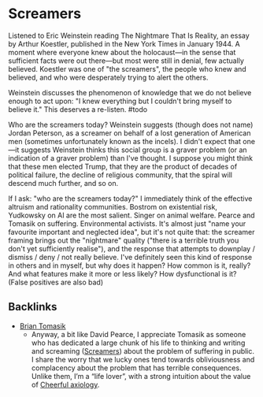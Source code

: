# Screamers
Listened to Eric Weinstein reading The Nightmare That Is Reality, an essay by Arthur Koestler, published in the New York Times in January 1944. A moment where everyone knew about the holocaust—in the sense that sufficient facts were out there—but most were still in denial, few actually believed. Koestler was one of "the screamers", the people who knew and believed, and who were desperately trying to alert the others. 

Weinstein discusses the phenomenon of knowledge that we do not believe enough to act upon: "I knew everything but I couldn't bring myself to believe it." This deserves a re-listen. #todo

Who are the screamers today? Weinstein suggests (though does not name) Jordan Peterson, as a screamer on behalf of a lost generation of American men (sometimes unfortunately known as the incels). I didn't expect that one—it suggests Weinstein thinks this social group is a graver problem (or an indication of a graver problem) than I've thought. I suppose you might think that these men elected Trump, that they are the product of decades of political failure, the decline of religious community, that the spiral will descend much further, and so on.

If I ask: "who are the screamers today?" I immediately think of the effective altruism and rationality communities. Bostrom on existential risk, Yudkowsky  on AI are the most salient. Singer on animal welfare. Pearce and Tomasik on suffering. Environmental activists. It's almost just "name your favourite important and neglected idea", but it's not quite that: the screamer framing brings out the "nightmare" quality ("there is a terrible truth you don't yet sufficiently realise"), and the response that attempts to downplay / dismiss / deny / not really believe. I've definitely seen this kind of response in others and in myself, but why does it happen? How common is it, really? And what features make it more or less likely? How dysfunctional is it? (False positives are also bad)

## Backlinks
* [Brian Tomasik](/people/brian-tomasik.md)
	* Anyway, a bit like David Pearce, I appreciate Tomasik as someone who has dedicated a large chunk of his life to thinking and writing and screaming ([Screamers](/misc/screamers.md)) about the problem of suffering in public. I share the worry that we lucky ones tend towards obliviousness and complacency about the problem that has terrible consequences. Unlike them, I’m a “life lover”, with a strong intuition about the value of [Cheerful axiology](/misc/cheerful-axiology.md).

<!-- #web/misc# -->

<!-- {BearID:screamers.md} -->
